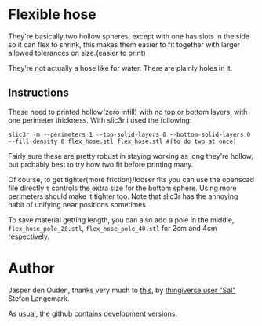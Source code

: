 # Flexible hose
They're basically two hollow spheres, except with one has slots in the side so it can
flex to shrink, this makes them easier to fit together with larger allowed tolerances
on size.(easier to print)

They're not actually a hose like for water. There are plainly holes in it.

## Instructions
These need to printed hollow(zero infill) with no top or bottom layers, with one perimeter
thickness. With slic3r i used the following:

    slic3r -m --perimeters 1 --top-solid-layers 0 --bottom-solid-layers 0 --fill-density 0 flex_hose.stl flex_hose.stl #(to do two at once)

Fairly sure these are pretty robust in staying working as long they're hollow, 
but probably best to try how two fit before printing many.

Of course, to get tighter(more friction)/looser fits you can use the openscad file
directly `t` controls the extra size for the bottom sphere. Using more perimeters 
should make it tighter too. Note that slic3r has the annoying habit of unifying near
positions sometimes.

To save material getting length, you can also add a pole in the middle, 
`flex_hose_pole_20.stl`, `flex_hose_pole_40.stl` for 2cm and 4cm respectively.

# Author
Jasper den Ouden, thanks very much to
[this](http://www.thingiverse.com/thing:28255), by 
[thingiverse user "Sal"](http://www.thingiverse.com/Sal/) Stefan Langemark.

As usual, [the github](https://github.com/o-jasper/various_physibles) contains 
development versions.
